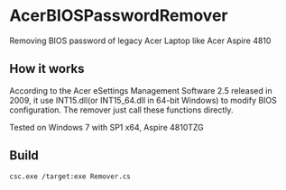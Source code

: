 # AcerBIOSPasswordRemover
Removing BIOS password of legacy Acer Laptop like Acer Aspire 4810

## How it works

According to the Acer eSettings Management Software 2.5 released in 2009, it use INT15.dll(or INT15_64.dll in 64-bit Windows) to modify BIOS configuration. The remover just call these functions directly.

Tested on Windows 7 with SP1 x64, Aspire 4810TZG

## Build

`csc.exe /target:exe Remover.cs`

